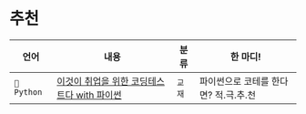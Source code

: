 # 추천

| 언어 | 내용 | 분류 | 한 마디! |
| ---- | ---- | ---- | ---- |
| `🐍 Python` | [이것이 취업을 위한 코딩테스트다 with 파이썬](https://www.aladin.co.kr/shop/wproduct.aspx?ItemId=247882118) | `교재` | 파이썬으로 코테를 한다면? 적.극.추.천 | 


